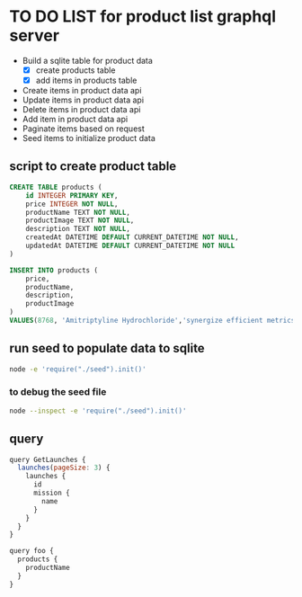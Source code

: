 # TO DO LIST for product list graphql server

- Build a sqlite table for product data
  - [x] create products table
  - [x] add items in products table
- Create items in product data api
- Update items in product data api
- Delete items in product data api
- Add item in product data api
- Paginate items based on request
- Seed items to initialize product data

## script to create product table

```sql
CREATE TABLE products (
    id INTEGER PRIMARY KEY,
    price INTEGER NOT NULL,
    productName TEXT NOT NULL,
    productImage TEXT NOT NULL,
    description TEXT NOT NULL,
    createdAt DATETIME DEFAULT CURRENT_DATETIME NOT NULL,
    updatedAt DATETIME DEFAULT CURRENT_DATETIME NOT NULL
)
```

```sql
INSERT INTO products (
    price,
    productName,
    description,
    productImage
)
VALUES(8768, 'Amitriptyline Hydrochloride','synergize efficient metrics', 'http://dummyimage.com/307x328.bmp/ff4444/ffffff' );
```

## run seed to populate data to sqlite

```sh
node -e 'require("./seed").init()'
```

### to debug the seed file

```sh
node --inspect -e 'require("./seed").init()'
```

## query

```javascript
query GetLaunches {
  launches(pageSize: 3) {
    launches {
      id
      mission {
        name
      }
    }
  }
}
```

```javascript
query foo {
  products {
    productName
  }
}
```
